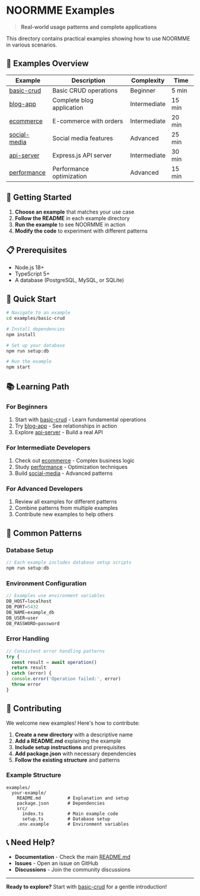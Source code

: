 # NOORMME Examples

> **Real-world usage patterns and complete applications**

This directory contains practical examples showing how to use NOORMME in various scenarios.

## 📁 Examples Overview

| Example | Description | Complexity | Time |
|---------|-------------|------------|------|
| [basic-crud](./basic-crud/) | Basic CRUD operations | Beginner | 5 min |
| [blog-app](./blog-app/) | Complete blog application | Intermediate | 15 min |
| [ecommerce](./ecommerce/) | E-commerce with orders | Intermediate | 20 min |
| [social-media](./social-media/) | Social media features | Advanced | 25 min |
| [api-server](./api-server/) | Express.js API server | Intermediate | 30 min |
| [performance](./performance/) | Performance optimization | Advanced | 15 min |

## 🚀 Getting Started

1. **Choose an example** that matches your use case
2. **Follow the README** in each example directory
3. **Run the example** to see NOORMME in action
4. **Modify the code** to experiment with different patterns

## 📋 Prerequisites

- Node.js 18+
- TypeScript 5+
- A database (PostgreSQL, MySQL, or SQLite)

## 🎯 Quick Start

```bash
# Navigate to an example
cd examples/basic-crud

# Install dependencies
npm install

# Set up your database
npm run setup:db

# Run the example
npm start
```

## 📚 Learning Path

### For Beginners
1. Start with [basic-crud](./basic-crud/) - Learn fundamental operations
2. Try [blog-app](./blog-app/) - See relationships in action
3. Explore [api-server](./api-server/) - Build a real API

### For Intermediate Developers
1. Check out [ecommerce](./ecommerce/) - Complex business logic
2. Study [performance](./performance/) - Optimization techniques
3. Build [social-media](./social-media/) - Advanced patterns

### For Advanced Developers
1. Review all examples for different patterns
2. Combine patterns from multiple examples
3. Contribute new examples to help others

## 🔧 Common Patterns

### Database Setup
```typescript
// Each example includes database setup scripts
npm run setup:db
```

### Environment Configuration
```typescript
// Examples use environment variables
DB_HOST=localhost
DB_PORT=5432
DB_NAME=example_db
DB_USER=user
DB_PASSWORD=password
```

### Error Handling
```typescript
// Consistent error handling patterns
try {
  const result = await operation()
  return result
} catch (error) {
  console.error('Operation failed:', error)
  throw error
}
```

## 🤝 Contributing

We welcome new examples! Here's how to contribute:

1. **Create a new directory** with a descriptive name
2. **Add a README.md** explaining the example
3. **Include setup instructions** and prerequisites
4. **Add package.json** with necessary dependencies
5. **Follow the existing structure** and patterns

### Example Structure
```
examples/
  your-example/
    README.md          # Explanation and setup
    package.json       # Dependencies
    src/
      index.ts         # Main example code
      setup.ts         # Database setup
    .env.example       # Environment variables
```

## 📞 Need Help?

- **Documentation** - Check the main [README.md](../README.md)
- **Issues** - Open an issue on GitHub
- **Discussions** - Join the community discussions

---

**Ready to explore?** Start with [basic-crud](./basic-crud/) for a gentle introduction!
